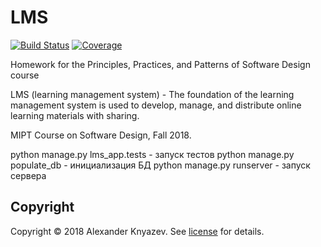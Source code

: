 # LMS

[![Build Status][travis-badge]][travis-url]
[![Coverage][coverage-image]][coverage-url]

Homework for the Principles, Practices, and Patterns of Software Design course

LMS (learning management system) - The foundation of the learning management system is used to develop, manage, 
and distribute online learning materials with sharing.

MIPT Course on Software Design, Fall 2018.

python manage.py lms_app.tests - запуск тестов
python manage.py populate_db - инициализация БД
python manage.py runserver - запуск сервера

## Copyright

Copyright © 2018 Alexander Knyazev. See [license] for details.

[license]: LICENSE.txt
[travis-url]: https://travis-ci.org/sashanight/LMS
[travis-badge]: https://travis-ci.org/sashanight/LMS.svg?branch=master
[coverage-image]: https://codecov.io/gh/sashanight/LMS/branch/master/graph/badge.svg
[coverage-url]: https://codecov.io/gh/sashanight/LMS
